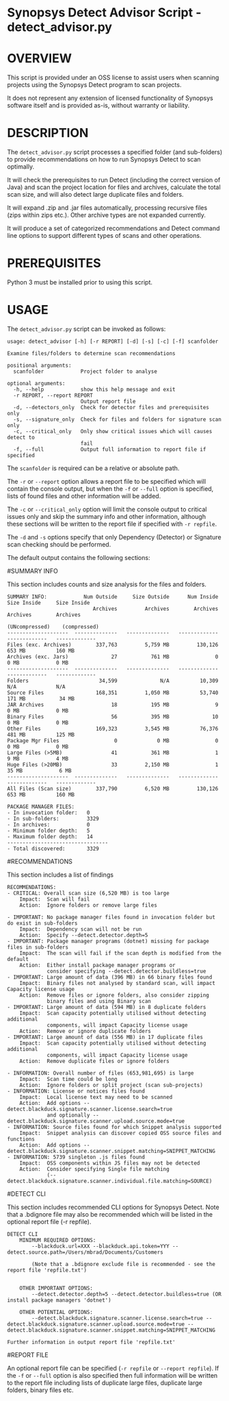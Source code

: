 # Synopsys Detect Advisor Script - detect_advisor.py
# OVERVIEW
This script is provided under an OSS license to assist users when scanning projects using the Synopsys Detect program to scan projects.

It does not represent any extension of licensed functionality of Synopsys software itself and is provided as-is, without warranty or liability.

# DESCRIPTION

The `detect_advisor.py` script processes a specified folder (and sub-folders) to provide recommendations on how to run Synopsys Detect to scan optimally.

It will check the prerequisites to run Detect (including the correct version of Java) and scan the project location for files and archives, calculate the total scan size, and will also detect large duplicate files and folders.

It will expand .zip and .jar files automatically, processing recursive files (zips within zips etc.). Other archive types are not expanded currently.

It will produce a set of categorized recommendations and Detect command line options to support different types of scans and other operations.

# PREREQUISITES

Python 3 must be installed prior to using this script.

# USAGE

The `detect_advisor.py` script can be invoked as follows:

    usage: detect_advisor [-h] [-r REPORT] [-d] [-s] [-c] [-f] scanfolder

    Examine files/folders to determine scan recommendations

    positional arguments:
      scanfolder            Project folder to analyse

    optional arguments:
      -h, --help            show this help message and exit
      -r REPORT, --report REPORT
                            Output report file
      -d, --detectors_only  Check for detector files and prerequisites only
      -s, --signature_only  Check for files and folders for signature scan only
      -c, --critical_only   Only show critical issues which will causes detect to
                            fail
      -f, --full            Output full information to report file if specified

The `scanfolder` is required can be a relative or absolute path.

The `-r` or `--report` option allows a report file to be specified which will contain the console output, but when the `-f` or `--full` option is specified, lists of found files and other information will be added.

The `-c` or `--critical_only` option will limit the console output to critical issues only and skip the summary info and other information, although these sections will be written to the report file if specified with `-r repfile`.

The `-d` and `-s` options specify that only Dependency (Detector) or Signature scan checking should be performed.

The default output contains the following sections:

#SUMMARY INFO

This section includes counts and size analysis for the files and folders.

    SUMMARY INFO:            Num Outside     Size Outside      Num Inside     Size Inside     Size Inside
                                Archives         Archives        Archives        Archives        Archives
                                                                            (UNcompressed)    (compressed)
    --------------------  --------------   --------------   -------------   -------------   -------------
    Files (exc. Archives)        337,763         5,759 MB         130,126          653 MB          160 MB
    Archives (exc. Jars)              27           761 MB               0            0 MB            0 MB
    --------------------  --------------   --------------   -------------   -------------   -------------
    Folders                       34,599              N/A          10,309             N/A             N/A   
    Source Files                 168,351         1,050 MB          53,740          171 MB           34 MB
    JAR Archives                      18           195 MB               9            0 MB            0 MB
    Binary Files                      56           395 MB              10            0 MB            0 MB
    Other Files                  169,323         3,545 MB          76,376          481 MB          125 MB
    Package Mgr Files                  0             0 MB               0            0 MB            0 MB
    Large Files (>5MB)                41           361 MB               1            9 MB            4 MB
    Huge Files (>20MB)                33         2,150 MB               1           35 MB            6 MB
    --------------------  --------------   --------------   -------------   -------------   -------------
    All Files (Scan size)        337,790         6,520 MB         130,126          653 MB          160 MB
    
    PACKAGE MANAGER FILES:
    - In invocation folder:   0
    - In sub-folders:         3329
    - In archives:            0
    - Minimum folder depth:   5
    - Maximum folder depth:   14
    ---------------------------------
    - Total discovered:       3329

#RECOMMENDATIONS

This section includes a list of findings

    RECOMMENDATIONS:
    - CRITICAL: Overall scan size (6,520 MB) is too large
        Impact:  Scan will fail
        Action:  Ignore folders or remove large files
    
    - IMPORTANT: No package manager files found in invocation folder but do exist in sub-folders
        Impact:  Dependency scan will not be run
        Action:  Specify --detect.detector.depth=5
    - IMPORTANT: Package manager programs (dotnet) missing for package files in sub-folders
        Impact:  The scan will fail if the scan depth is modified from the default
        Action:  Either install package manager programs or
                 consider specifying --detect.detector.buildless=true
    - IMPORTANT: Large amount of data (396 MB) in 66 binary files found
        Impact:  Binary files not analysed by standard scan, will impact Capacity license usage
        Action:  Remove files or ignore folders, also consider zipping
                 binary files and using Binary scan
    - IMPORTANT: Large amount of data (594 MB) in 8 duplicate folders
        Impact:  Scan capacity potentially utilised without detecting additional
                 components, will impact Capacity license usage
        Action:  Remove or ignore duplicate folders
    - IMPORTANT: Large amount of data (556 MB) in 17 duplicate files
        Impact:  Scan capacity potentially utilised without detecting additional
                 components, will impact Capacity license usage
        Action:  Remove duplicate files or ignore folders
    
    - INFORMATION: Overall number of files (653,981,695) is large
        Impact:  Scan time could be long
        Action:  Ignore folders or split project (scan sub-projects)
    - INFORMATION: License or notices files found
        Impact:  Local license text may need to be scanned
        Action:  Add options --detect.blackduck.signature.scanner.license.search=true
                 and optionally --detect.blackduck.signature.scanner.upload.source.mode=true
    - INFORMATION: Source files found for which Snippet analysis supported
        Impact:  Snippet analysis can discover copied OSS source files and functions
        Action:  Add options --detect.blackduck.signature.scanner.snippet.matching=SNIPPET_MATCHING
    - INFORMATION: 5739 singleton .js files found
        Impact:  OSS components within JS files may not be detected
        Action:  Consider specifying Single file matching
                 (--detect.blackduck.signature.scanner.individual.file.matching=SOURCE)

#DETECT CLI

This section includes recommended CLI options for Synopsys Detect. Note that a .bdignore file may also be recommended which will be listed in the optional report file (-r repfile).

    DETECT CLI
        MINIMUM REQUIRED OPTIONS:
            --blackduck.url=XXX --blackduck.api.token=YYY --detect.source.path=/Users/mbrad/Documents/Customers 
    
            (Note that a .bdignore exclude file is recommended - see the report file 'repfile.txt')
    
    
        OTHER IMPORTANT OPTIONS:
            --detect.detector.depth=5 --detect.detector.buildless=true (OR install package managers 'dotnet') 
    
        OTHER POTENTIAL OPTIONS:
            --detect.blackduck.signature.scanner.license.search=true --detect.blackduck.signature.scanner.upload.source.mode=true --detect.blackduck.signature.scanner.snippet.matching=SNIPPET_MATCHING 

    Further information in output report file 'repfile.txt'

#REPORT FILE

An optional report file can be specified (`-r repfile` or `--report repfile`). If the `-f` or `--full` option is also specified then full information will be written to the report file including lists of duplicate large files, duplicate large folders, binary files etc.
